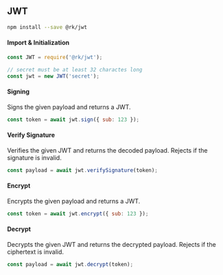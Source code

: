 ## JWT


```sh
npm install --save @rk/jwt
```


#### Import & Initialization

```js
const JWT = require('@rk/jwt');

// secret must be at least 32 charactes long
const jwt = new JWT('secret');
```

#### Signing
Signs the given payload and returns a JWT.

```js
const token = await jwt.sign({ sub: 123 });
```


#### Verify Signature
Verifies the given JWT and returns the decoded payload.
Rejects if the signature is invalid.

```js
const payload = await jwt.verifySignature(token);
```


#### Encrypt
Encrypts the given payload and returns a JWT.

```js
const token = await jwt.encrypt({ sub: 123 });
```


#### Decrypt
Decrypts the given JWT and returns the decrypted payload.
Rejects if the ciphertext is invalid.
```js
const payload = await jwt.decrypt(token);
```
